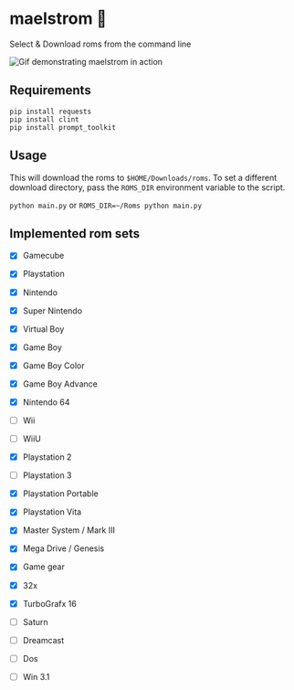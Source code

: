 # maelstrom 🌊

Select & Download roms from the command line

![Gif demonstrating maelstrom in action](https://raw.githubusercontent.com/devnoot/maelstrom/main/demo.gif)


## Requirements

```
pip install requests
pip install clint
pip install prompt_toolkit
```

## Usage

This will download the roms to `$HOME/Downloads/roms`. To set a different download directory, pass the `ROMS_DIR` environment variable to the script. 

`python main.py` or `ROMS_DIR=~/Roms python main.py`

## Implemented rom sets

- [x] Gamecube

- [x] Playstation 

- [x] Nintendo

- [x] Super Nintendo 

- [x] Virtual Boy

- [x] Game Boy

- [x] Game Boy Color

- [x] Game Boy Advance

- [x] Nintendo 64

- [ ] Wii

- [ ] WiiU

- [x] Playstation 2

- [ ] Playstation 3

- [x] Playstation Portable

- [x] Playstation Vita

- [x] Master System / Mark III

- [x] Mega Drive / Genesis

- [x] Game gear

- [x] 32x

- [x] TurboGrafx 16

- [ ] Saturn

- [ ] Dreamcast

- [ ] Dos 

- [ ] Win 3.1 


